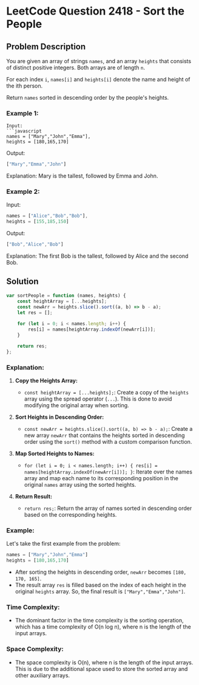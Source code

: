 # LeetCode Question 2418 - Sort the People

## Problem Description

You are given an array of strings `names`, and an array `heights` that consists of distinct positive integers. Both arrays are of length `n`.

For each index `i`, `names[i]` and `heights[i]` denote the name and height of the ith person.

Return `names` sorted in descending order by the people's heights.

### Example 1:
```
Input: 
```javascript
names = ["Mary","John","Emma"], 
heights = [180,165,170]
```

Output: 
```javascript
["Mary","Emma","John"]
```

Explanation: Mary is the tallest, followed by Emma and John.

### Example 2:

Input: 
```javascript
names = ["Alice","Bob","Bob"], 
heights = [155,185,150]
```

Output: 
```javascript
["Bob","Alice","Bob"]
```

Explanation: The first Bob is the tallest, followed by Alice and the second Bob.

## Solution

```javascript
var sortPeople = function (names, heights) {
    const heightArray = [...heights];
    const newArr = heights.slice().sort((a, b) => b - a);
    let res = [];
    
    for (let i = 0; i < names.length; i++) {
        res[i] = names[heightArray.indexOf(newArr[i])];
    }

    return res;
};
```

### Explanation:

1. **Copy the Heights Array:**
   - `const heightArray = [...heights];`: Create a copy of the `heights` array using the spread operator (`...`). This is done to avoid modifying the original array when sorting.

2. **Sort Heights in Descending Order:**
   - `const newArr = heights.slice().sort((a, b) => b - a);`: Create a new array `newArr` that contains the heights sorted in descending order using the `sort()` method with a custom comparison function.

3. **Map Sorted Heights to Names:**
   - `for (let i = 0; i < names.length; i++) { res[i] = names[heightArray.indexOf(newArr[i])]; }`: Iterate over the names array and map each name to its corresponding position in the original `names` array using the sorted heights.

4. **Return Result:**
   - `return res;`: Return the array of names sorted in descending order based on the corresponding heights.

### Example:

Let's take the first example from the problem:

```javascript
names = ["Mary","John","Emma"]
heights = [180,165,170]
```

- After sorting the heights in descending order, `newArr` becomes `[180, 170, 165]`.
- The result array `res` is filled based on the index of each height in the original `heights` array. So, the final result is `["Mary","Emma","John"]`.

### Time Complexity:

- The dominant factor in the time complexity is the sorting operation, which has a time complexity of O(n log n), where n is the length of the input arrays.

### Space Complexity:

- The space complexity is O(n), where n is the length of the input arrays. This is due to the additional space used to store the sorted array and other auxiliary arrays.
